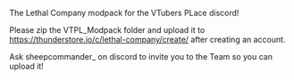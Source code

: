 The Lethal Company modpack for the VTubers PLace discord!

Please zip the VTPL_Modpack folder and upload it to https://thunderstore.io/c/lethal-company/create/ after creating an account.

Ask sheepcommander_ on discord to invite you to the Team so you can upload it!